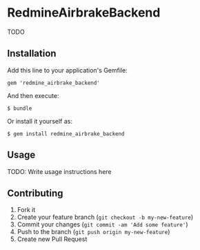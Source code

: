 # RedmineAirbrakeBackend

TODO

## Installation

Add this line to your application's Gemfile:

    gem 'redmine_airbrake_backend'

And then execute:

    $ bundle

Or install it yourself as:

    $ gem install redmine_airbrake_backend

## Usage

TODO: Write usage instructions here

## Contributing

1. Fork it
2. Create your feature branch (`git checkout -b my-new-feature`)
3. Commit your changes (`git commit -am 'Add some feature'`)
4. Push to the branch (`git push origin my-new-feature`)
5. Create new Pull Request
